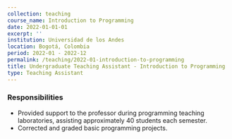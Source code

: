 ```yaml
---
collection: teaching
course_name: Introduction to Programming
date: 2022-01-01-01
excerpt: ''
institution: Universidad de los Andes
location: Bogotá, Colombia
period: 2022-01 - 2022-12
permalink: /teaching/2022-01-introduction-to-programming
title: Undergraduate Teaching Assistant - Introduction to Programming
type: Teaching Assistant
---
```


### Responsibilities

* Provided support to the professor during programming teaching laboratories, assisting approximately 40 students each semester.
* Corrected and graded basic programming projects.
